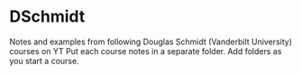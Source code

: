 # DSchmidt
Notes and examples from following Douglas Schmidt (Vanderbilt University) courses on YT
Put each course notes in a separate folder.
Add folders as you start a course.
